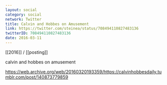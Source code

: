 ```yaml
---
layout: social
category: social
network: Twitter
title: Calvin and Hobbes on Amusement
link: https://twitter.com/steinea/status/708494110827483136
twitterID: 708494110827483136
date: 2016-03-11
---
```


[[2016]] / [[posting]]

calvin and hobbes on amusement

<https://web.archive.org/web/20160320193359/https://calvinhobbesdaily.tumblr.com/post/140873779859>

